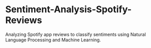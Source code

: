 # Sentiment-Analysis-Spotify-Reviews
Analyzing Spotify app reviews to classify sentiments using Natural Language Processing and Machine Learning.
